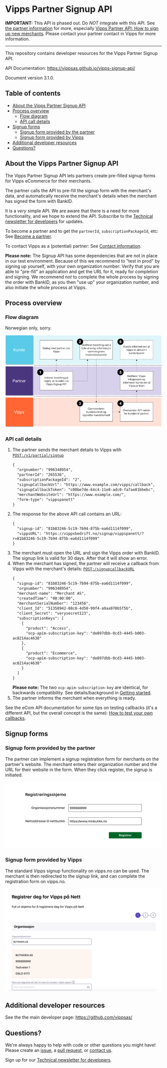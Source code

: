 # Vipps Partner Signup API

**IMPORTANT:** This API is phased out. Do _*NOT*_ integrate with this API.
See
[the partner information](https://github.com/vippsas/vipps-partner)
for more, especially
[Vipps Partner API: How to sign up new merchants](https://github.com/vippsas/vipps-partner#how-to-sign-up-new-merchants).
Please contact your partner contact in Vipps for more information.

----

This repository contains developer resources for the Vipps Partner Signup API.

API Documentation: https://vippsas.github.io/vipps-signup-api/

Document version 3.1.0.

## Table of contents

* [About the Vipps Partner Signup API](#about-the-vipps-partner-signup-api)
* [Process overview](#process-overview)
  + [Flow diagram](#flow-diagram)
  + [API call details](#api-call-details)
* [Signup forms](#signup-forms)
  + [Signup form provided by the partner](#signup-form-provided-by-the-partner)
  + [Signup form provided by Vipps](#signup-form-provided-by-vipps)
* [Additional developer resources](#additional-developer-resources)
* [Questions?](#questions-)

## About the Vipps Partner Signup API

The Vipps Partner Signup API lets partners create pre-filled signup forms for Vipps
eCommerce for their merchants.

The partner calls the API to pre-fill the signup form with the merchant's data,
and automatically receive the merchant's details when the merchant has signed
the form with BankID.

It is a _very_ simple API. We are aware that there is a need for more functionality,
and we hope to extend the API. Subscribe to the
[Technical newsletter for developers](https://github.com/vippsas/vipps-developers/tree/master/newsletters)
for updates.

To become a partner and to get the `partnerId`, `subscriptionPackageId`, etc: See
[Become a partner](https://vipps.no/developer/bli-partner/).

To contact Vipps as a (potential) partner: See
[Contact information](https://github.com/vippsas/vipps-developers/blob/master/contact.md).

**Please note:** The Signup API has some dependencies that are not in place
in our test environment. Because of this we recommend to "test in prod" by
signing up yourself, with your own organization number: Verify that you are
able to "pre-fill" an application and get the URL for it, ready for completion
and signing. We recommend _not_ to complete the whole process by signing the
order with BankID, as you then "use up" your organization number, and also
initiate the whole process at Vipps.

## Process overview

### Flow diagram

Norwegian only, sorry.

![Signup flow](images/vipps_signup_via_partner.png)

### API call details

1. The partner sends the merchant details to Vipps with
   [`POST:/v1/partial/signup`](https://vippsas.github.io/vipps-signup-api/#/Signup/partialSignup)
   ```
   {
     "orgnumber": "996348954",
     "partnerId": "265536",
     "subscriptionPackageId": "2",
     "signupCallbackUrl": "https://www.example.com/vipps/callback",
     "signupCallbackToken": "c00be7de-64c4-11e8-adc0-fa7ae01bbebc",
     "merchantWebsiteUrl": "https://www.example.com/",
     "form-type": "vippspanett"
   }
   ```
2. The response for the above API call contains an URL:
   ```
   {
     "signup-id": "81b83246-5c19-7b94-875b-ea6d1114f099",
     "vippsURL": "https://vippsbedrift.no/signup/vippspanett/?r=81b83246-5c19-7b94-875b-ea6d1114f099"
   }   
   ```
3. The merchant must open the URL and sign the Vipps order with BankID.
   The signup link is valid for 30 days. After that it will show an error.
4. When the merchant has signed, the partner will receive a callback from
   Vipps with the merchant's details:
   [`POST:/signupcallbackURL`](https://vippsas.github.io/vipps-signup-api/#/Signup%20Callback/callback)
   ```
   {
     "signup-id": "81b83246-5c19-7b94-875b-ea6d1114f099",
     "orgnumber": "996348954",
     "merchant-name": "Merchant AS",
     "createdTime": "00:00:00",
     "merchantSerialNumber": "123456",
     "client_Id": "51358942-08c8-4d50-99f4-a9aa970b5f5b",
     "client_Secret": "verysecret123",
     "subscriptionKeys": [
       {
         "product": "Access",
         "ocp-apim-subscription-key": "de897dbb-0cd3-4445-b003-ac8214ac4638"
       },
       {
         "product": "Ecommerce",
         "ocp-apim-subscription-key": "de897dbb-0cd3-4445-b003-ac8214ac4638"
       }
     ]
   }   
   ```
   **Please note:** The two `ocp-apim-subscription-key` are identical, for
   backwards compatibility. See details/background in
   [Getting started](https://github.com/vippsas/vipps-developers/blob/master/vipps-getting-started.md#api-products).
5. The partner informs the merchant when everything is ready.

See the eCom API documentation for some tips on testing callbacks (it's a different API, but the overall concept is the same):
[How to test your own callbacks](https://github.com/vippsas/vipps-ecom-api/blob/master/vipps-ecom-api.md#how-to-test-your-own-callbacks).

## Signup forms

### Signup form provided by the partner

The partner can implement a signup registration form for merchants on the
partner's website. The merchant enters their organization number and the URL
for their website in the form. When they click register, the signup is initiated.

![Vipps signup registration](images/vipps-signup-registration.png)

### Signup form provided by Vipps

The standard Vipps signup functionality on vipps.no can be used.
The merchant is then redirected to the signup link, and can complete the
registration form on vipps.no.

![Vipps signup registration form](images/vipps-signup-registration-form.png)

## Additional developer resources

See the the main developer page: https://github.com/vippsas/

## Questions?

We're always happy to help with code or other questions you might have!
Please create an [issue](https://github.com/vippsas/vipps-signup-api/issues),
a [pull request](https://github.com/vippsas/vipps-signup-api/pulls),
or [contact us](https://github.com/vippsas/vipps-developers/blob/master/contact.md).

Sign up for our [Technical newsletter for developers](https://github.com/vippsas/vipps-developers/tree/master/newsletters).

